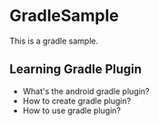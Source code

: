 # GradleSample
This is a gradle sample.

## Learning Gradle Plugin
- What's the android gradle plugin?
- How to create gradle plugin?
- How to use gradle plugin?
